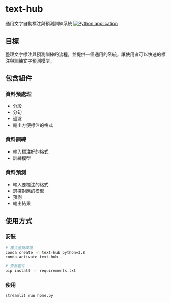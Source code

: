 # text-hub
通用文字自動標注與預測訓練系統
[![Python application](https://github.com/Keycatowo/text-hub/actions/workflows/python-app.yml/badge.svg)](https://github.com/Keycatowo/text-hub/actions/workflows/python-app.yml)

## 目標
整理文字標注與預測訓練的流程，並提供一個通用的系統，讓使用者可以快速的標注與訓練文字預測模型。


## 包含組件
### 資料預處理
+ 分段
+ 分句
+ 過濾
+ 輸出方便標注的格式
### 資料訓練
+ 輸入標注好的格式
+ 訓練模型
### 資料預測
+ 輸入要標注的格式
+ 選擇對應的模型
+ 預測
+ 輸出結果

## 使用方式

### 安裝
```bash
# 建立虛擬環境
conda create -n text-hub python=3.8
conda activate text-hub

# 安裝套件
pip install -r requirements.txt
```

### 使用
```bash
streamlit run home.py
```